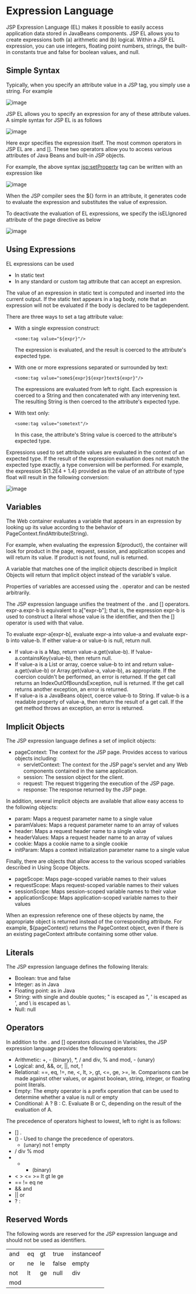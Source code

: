 # Expression Language

JSP Expression Language (EL) makes it possible to easily access application data stored in JavaBeans components. JSP EL allows you to create expressions both (a) arithmetic and (b) logical. Within a JSP EL expression, you can use integers, floating point numbers, strings, the built-in constants true and false for boolean values, and null.

## Simple Syntax

Typically, when you specify an attribute value in a JSP tag, you simply use a string. For example

![image](https://github.com/user-attachments/assets/ac0b593f-ef16-470f-86f4-4e62d985e611)

JSP EL allows you to specify an expression for any of these attribute values. A simple syntax for JSP EL is as follows

![image](https://github.com/user-attachments/assets/bad33bf1-41c2-4313-b205-481111e183b8)

Here expr specifies the expression itself. The most common operators in JSP EL are . and []. These two operators allow you to access various attributes of Java Beans and built-in JSP objects.

For example, the above syntax <jsp:setProperty> tag can be written with an expression like

![image](https://github.com/user-attachments/assets/7cde5bae-e688-496a-8515-1855d213eea8)

When the JSP compiler sees the ${} form in an attribute, it generates code to evaluate the expression and substitutes the value of expression.

To deactivate the evaluation of EL expressions, we specify the isELIgnored attribute of the page directive as below

![image](https://github.com/user-attachments/assets/a99067bb-849f-4ef6-8ef6-b8c9ba7e161d)

## Using Expressions

EL expressions can be used

- In static text
- In any standard or custom tag attribute that can accept an expresion.

The value of an expression in static text is computed and inserted into the current output. If the static text appears in a tag body, note that an expression will not be evaluated if the body is declared to be tagdependent.

There are three ways to set a tag attribute value:

- With a single expression construct:

  ```
  <some:tag value="${expr}"/>
  ```

  The expression is evaluated, and the result is coerced to the attribute's expected type.
  
- With one or more expressions separated or surrounded by text:

  ```
  <some:tag value="some${expr}${expr}text${expr}"/>
  ```

  The expressions are evaluated from left to right. Each expression is coerced to a String and then concatenated with any intervening text. The resulting String is then coerced to the attribute's expected type.

- With text only:

  ```
  <some:tag value="sometext"/>
  ```

  In this case, the attribute's String value is coerced to the attribute's expected type.

Expressions used to set attribute values are evaluated in the context of an expected type. If the result of the expression evaluation does not match the expected type exactly, a type conversion will be performed. For example, the expression ${1.2E4 + 1.4} provided as the value of an attribute of type float will result in the following conversion:

![image](https://github.com/user-attachments/assets/b96920a6-193d-4bf2-b6fe-c69a601057de)

## Variables

The Web container evaluates a variable that appears in an expression by looking up its value according to the behavior of PageContext.findAttribute(String). 

For example, when evaluating the expression ${product}, the container will look for product in the page, request, session, and application scopes and will return its value. If product is not found, null is returned. 

A variable that matches one of the implicit objects described in Implicit Objects will return that implicit object instead of the variable's value.

Properties of variables are accessed using the . operator and can be nested arbitrarily.

The JSP expression language unifies the treatment of the . and [] operators. expr-a.expr-b is equivalent to a["expr-b"]; that is, the expression expr-b is used to construct a literal whose value is the identifier, and then the [] operator is used with that value.

To evaluate expr-a[expr-b], evaluate expr-a into value-a and evaluate expr-b into value-b. If either value-a or value-b is null, return null.

- If value-a is a Map, return value-a.get(value-b). If !value-a.containsKey(value-b), then return null.
- If value-a is a List or array, coerce value-b to int and return value-a.get(value-b) or Array.get(value-a, value-b), as appropriate. If the coercion couldn't be performed, an error is returned. If the get call returns an IndexOutOfBoundsException, null is returned. If the get call returns another exception, an error is returned.
- If value-a is a JavaBeans object, coerce value-b to String. If value-b is a readable property of value-a, then return the result of a get call. If the get method throws an exception, an error is returned.

## Implicit Objects

The JSP expression language defines a set of implicit objects:

- pageContext: The context for the JSP page. Provides access to various objects including:
  - servletContext: The context for the JSP page's servlet and any Web components contained in the same application.
  - session: The session object for the client.
  - request: The request triggering the execution of the JSP page.
  - response: The response returned by the JSP page.

In addition, several implicit objects are available that allow easy access to the following objects:

- param: Maps a request parameter name to a single value
- paramValues: Maps a request parameter name to an array of values
- header: Maps a request header name to a single value
- headerValues: Maps a request header name to an array of values
- cookie: Maps a cookie name to a single cookie
- initParam: Maps a context initialization parameter name to a single value

Finally, there are objects that allow access to the various scoped variables described in Using Scope Objects.

- pageScope: Maps page-scoped variable names to their values
- requestScope: Maps request-scoped variable names to their values
- sessionScope: Maps session-scoped variable names to their value
- applicationScope: Maps application-scoped variable names to their values

When an expression reference one of these objects by name, the appropriate object is returned instead of the corresponding attribute. For example, ${pageContext} returns the PageContext object, even if there is an existing pageContext attribute containing some other value.

## Literals

The JSP expression language defines the following literals:

- Boolean: true and false
- Integer: as in Java
- Floating point: as in Java
- String: with single and double quotes; " is escaped as \", ' is escaped as \', and \ is escaped as \\.
- Null: null

## Operators

In addition to the . and [] operators discussed in Variables, the JSP expression language provides the following operators:

- Arithmetic: +, - (binary), *, / and div, % and mod, - (unary)
- Logical: and, &&, or, ||, not, !
- Relational: ==, eq, !=, ne, <, lt, >, gt, <=, ge, >=, le. Comparisons can be made against other values, or against boolean, string, integer, or floating point literals.
- Empty: The empty operator is a prefix operation that can be used to determine whether a value is null or empty
- Conditional: A ? B : C. Evaluate B or C, depending on the result of the evaluation of A.

The precedence of operators highest to lowest, left to right is as follows:

- [] .
- () - Used to change the precedence of operators.
  - (unary) not ! empty
- / div % mod
- + - (binary)
- < > <= >= lt gt le ge
- == != eq ne
- && and
- || or
- ? :

## Reserved Words

The following words are reserved for the JSP expression language and should not be used as identifiers.

<table>
  <tr><td>and</td><td>eq</td><td>gt</td><td>true</td><td>instanceof</td></tr>
  <tr><td>or</td><td>ne</td><td>le</td><td>false</td><td>empty</td></tr>
  <tr><td>not</td><td>lt</td><td>ge</td><td>null</td><td>div</td></tr>
  <tr><td>mod</td><td>&nbsp;</td><td>&nbsp;</td><td>&nbsp;</td><td>&nbsp;</td></tr>
</table>




